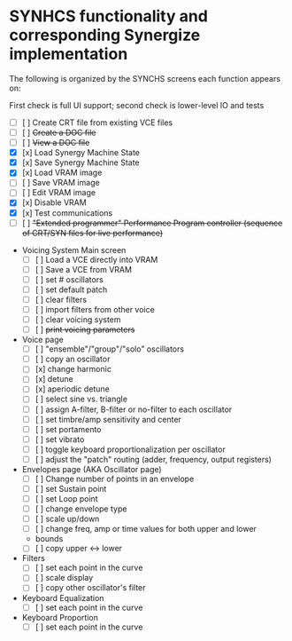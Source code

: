# SYNHCS functionality and corresponding Synergize implementation

The following is organized by the SYNCHS screens each function appears on:

First check is full UI support; second check is lower-level IO and tests

* [ ] [ ] Create CRT file from existing VCE files
* [ ] [ ] <s>Create a DOC file</s>
* [ ] [ ] <s>View a DOC file</s>
* [x] [x] Load Synergy Machine State
* [x] [x] Save Synergy Machine State
* [x] [x] Load VRAM image
* [ ] [ ] Save VRAM image
* [ ] [ ] Edit VRAM image
* [x] [x] Disable VRAM
* [x] [x] Test communications
* [ ] [ ] <s>"Extended programmer" Performance Program controller (sequence of CRT/SYN files for live performance)</s>

* Voicing System Main screen
    * [ ] [ ] Load a VCE directly into VRAM
    * [ ] [ ] Save a VCE from VRAM
    * [ ] [ ] set # oscillators
    * [ ] [ ] set default patch
    * [ ] [ ] clear filters
    * [ ] [ ] import filters from other voice
    * [ ] [ ] clear voicing system
    * [ ] [ ] <s>print voicing parameters</s>

* Voice page
    * [ ] [ ] "ensemble"/"group"/"solo" oscillators
    * [ ] [ ] copy an oscillator
    * [ ] [x] change harmonic
    * [ ] [x] detune
    * [ ] [x] aperiodic detune
    * [ ] [ ] select sine vs. triangle
    * [ ] [ ] assign A-filter, B-filter or no-filter to each oscillator
    * [ ] [ ] set timbre/amp sensitivity and center
    * [ ] [ ] set portamento
    * [ ] [ ] set vibrato
    * [ ] [ ] toggle keyboard proportionalization per oscillator
    * [ ] [ ] adjust the "patch" routing (adder, frequency, output registers)

* Envelopes page (AKA Oscillator page)
    * [ ] [ ] Change number of points in an envelope
    * [ ] [ ] set Sustain point
    * [ ] [ ] set Loop point
    * [ ] [ ] change envelope type
    * [ ] [ ] scale up/down
    * [ ] [ ] change freq, amp or time values for both upper and lower
    * bounds
    * [ ] [ ] copy upper <-> lower

* Filters
    * [ ] [ ] set each point in the curve
    * [ ] [ ] scale display
    * [ ] [ ] copy other oscillator's filter

* Keyboard Equalization
    * [ ] [ ] set each point in the curve

* Keyboard Proportion
    * [ ] [ ] set each point in the curve
